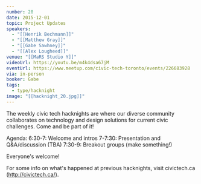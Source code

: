 ```yaml
---
number: 20
date: 2015-12-01
topic: Project Updates
speakers:
  - "[[Henrik Bechmann]]"
  - "[[Matthew Gray]]"
  - "[[Gabe Sawhney]]"
  - "[[Alex Lougheed]]"
venue: "[[MaRS Studio Y]]"
videoUrl: https://youtu.be/m4k4dsa67jM
eventUrl: https://www.meetup.com/civic-tech-toronto/events/226683928
via: in-person
booker: Gabe
tags:
  - type/hacknight
image: "[[hacknight_20.jpg]]"
---
```


The weekly civic tech hacknights are where our diverse community collaborates on technology and design solutions for current civic challenges. Come and be part of it!

Agenda:
6:30-7: Welcome and intros
7-7:30: Presentation and Q&A/discussion (TBA)
7:30-9: Breakout groups (make something!)

Everyone's welcome!

For some info on what's happened at previous hacknights, visit civictech.ca (http://civictech.ca/).